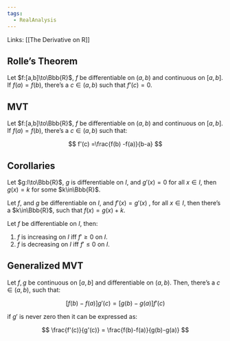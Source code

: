 ```yaml
---
tags:
  - RealAnalysis
---
```

Links: [[The Derivative on R]]
## Rolle’s Theorem

Let $f:[a,b]\to\Bbb{R}$, $f$ be differentiable on $(a,b)$ and continuous on $[a,b]$. If $f(a)=f(b)$, there’s a $c\in(a,b)$ such that $f’(c) = 0$.

## MVT

Let $f:[a,b]\to\Bbb{R}$, $f$ be differentiable on $(a,b)$ and continuous on $[a,b]$. If $f(a)=f(b)$, there’s a $c\in(a,b)$ such that:

$$ f'(c) =\frac{f(b) -f(a)}{b-a} $$

## Corollaries

Let $g:I\to\Bbb{R}$, $g$ is differentiable on $I$, and $g'(x) = 0$ for all $x\in I$, then $g(x) = k$ for some $k\in\Bbb{R}$.

Let $f$, and $g$ be differentiable on $I$, and $f'(x) = g'(x)$ , for all $x\in I$, then there’s a $k\in\Bbb{R}$, such that $f(x) = g(x) + k$.

Let $f$ be differentiable on $I$, then:

1. $f$ is increasing on $I$ iff $f' \ge 0$ on $I$.
2. $f$ is decreasing on $I$ iff $f' \le 0$ on $I$.

## Generalized MVT

Let $f,g$ be continuous on $[a,b]$ and differentiable on $(a,b)$. Then, there’s a $c\in(a,b)$, such that:

$$ [f(b)-f(a)]g'(c)= [g(b)-g(a)]f'(c) $$

if $g'$ is never zero then it can be expressed as:

$$ \frac{f'(c)}{g'(c)} = \frac{f(b)-f(a)}{g(b)-g(a)} $$